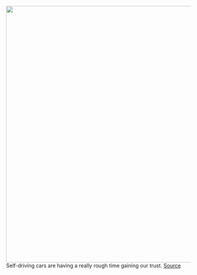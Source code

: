 <img src='https://cdn.vox-cdn.com/thumbor/909bM6boOGOCUXhm0ruBXV0NmvY=/0x0:2040x1360/1200x800/filters:focal(857x517:1183x843)/cdn.vox-cdn.com/uploads/chorus_image/image/66814379/vpavic_191202_3827_0009.0.jpg' width='700px' /><br/>
Self-driving cars are having a really rough time gaining our trust.
<a href='https://www.theverge.com/2020/5/19/21262576/self-driving-cars-poll-av-perception-trust-skepticism-pave'> Source <a/>